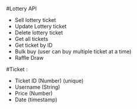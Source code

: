#Lottery API

- Sell lottery ticket
- Update Lottery ticket
- Delete lottery ticket
- Get all tickets
- Get ticket by ID
- Bulk buy (user can buy multiple ticket at a time)
- Raffle Draw

#Ticket :

- Ticket ID (Number) (unique)
- Username (String)
- Price (Number)
- Date (timestamp)
